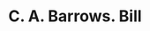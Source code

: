 ---
doi: 10.7916/D8PP0HVJ
date_other: '1900'
date_other_textual: 1900-1909
form: printed ephemera
genre:
- Invoices
name:
- C. A. Barrows
object_in_context_url: https://biggert.cul.columbia.edu/items/view/ave_biggert_01586
subject_hierarchical_geographic:
- Barton, Vermont, United States
subject_name:
- C. A. Barrows
title: C. A. Barrows. Bill
sort_title: C. A. Barrows. Bill
call_number: ave_biggert_01586
coordinates:
- 44.76361111111111,-72.18666666666667
pid: ave_biggert_01586
identifiers: ave_biggert_01586
thumbnail: https://derivativo-2.library.columbia.edu/iiif/2/ldpd:343957/full/!256,256/0/native.jpg
permalink: /biggert/ave_biggert_01586/
layout: iiif-image-page
---